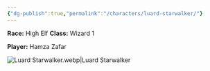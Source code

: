 ```yaml
---
{"dg-publish":true,"permalink":"/characters/luard-starwalker/"}
---
```


**Race:** High Elf
**Class:** Wizard 1

**Player:** Hamza Zafar

![Luard Starwalker.webp|Luard Starwalker](/img/user/Assets/Luard%20Starwalker.webp)
